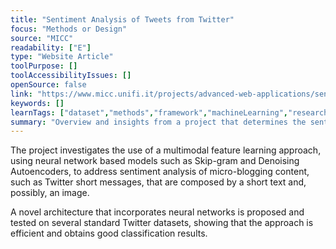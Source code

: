 ```yaml
---
title: "Sentiment Analysis of Tweets from Twitter"
focus: "Methods or Design"
source: "MICC"
readability: ["E"]
type: "Website Article"
toolPurpose: []
toolAccessibilityIssues: []
openSource: false
link: "https://www.micc.unifi.it/projects/advanced-web-applications/sentiment-analysis-of-tweets-from-twitter/"
keywords: []
learnTags: ["dataset","methods","framework","machineLearning","researchCentre"]
summary: "Overview and insights from a project that determines the sentiment analysis of Twitter data sets using a multimodal feature learning approach. "
---
```

The project investigates the use of a multimodal feature learning approach, using neural network based models such as Skip-gram and Denoising Autoencoders, to address sentiment analysis of micro-blogging content, such as Twitter short messages, that are composed by a short text and, possibly, an image.

A novel architecture that incorporates neural networks is proposed and tested on several standard Twitter datasets, showing that the approach is efficient and obtains good classification results.
